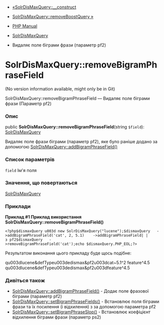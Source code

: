 - [«SolrDisMaxQuery::\_\_construct](solrdismaxquery.construct.md)
- [SolrDisMaxQuery::removeBoostQuery
»](solrdismaxquery.removeboostquery.md)

- [PHP Manual](index.md)
- [SolrDisMaxQuery](class.solrdismaxquery.md)
- Видаляє поле біграми фрази (параметр pf2)

# SolrDisMaxQuery::removeBigramPhraseField

(No version information available, might only be in Git)

SolrDisMaxQuery::removeBigramPhraseField — Видаляє поле біграми фрази
(Параметр pf2)

### Опис

public **SolrDisMaxQuery::removeBigramPhraseField**(string `$field`):
[SolrDisMaxQuery](class.solrdismaxquery.md)

Видаляє поле фрази біграми (параметр pf2), яке було раніше додано
за допомогою
[SolrDisMaxQuery::addBigramPhraseField()](solrdismaxquery.addbigramphrasefield.md)

### Список параметрів

`field`
Ім'я поля

### Значення, що повертаються

[SolrDisMaxQuery](class.solrdismaxquery.md)

### Приклади

**Приклад #1 Приклад використання
**SolrDisMaxQuery::removeBigramPhraseField()****

`<?php$dismaxQuery u003d new SolrDisMaxQuery("lucene");$dismaxQuery   ->addBigramPhraseField('cat', 2, 5.1)    ->addBigramPhraseField| | з pf2$dismaxQuery   ->removeBigramPhraseField('cat');echo $dismaxQuery.PHP_EOL;?> `

Результатом виконання цього прикладу буде щось подібне:

qu003dlucene&defTypeu003dedismax&pf2u003dcat~5.1^2 feature^4.5
qu003dlucene&defTypeu003dedismax&pf2u003dfeature^4.5

### Дивіться також

- [SolrDisMaxQuery::addBigramPhraseField()](solrdismaxquery.addbigramphrasefield.md) -
Додає поле фразової біграми (параметр pf2)
- [SolrDisMaxQuery::setBigramPhraseFields()](solrdismaxquery.setbigramphrasefields.md) -
Встановлює поля біграми фрази та їх посилення (і відхилення) з
за допомогою параметра pf2
- [SolrDisMaxQuery::setBigramPhraseSlop()](solrdismaxquery.setbigramphraseslop.md) -
Встановлює коефіцієнт відхилення біграми фрази (параметр ps2)
